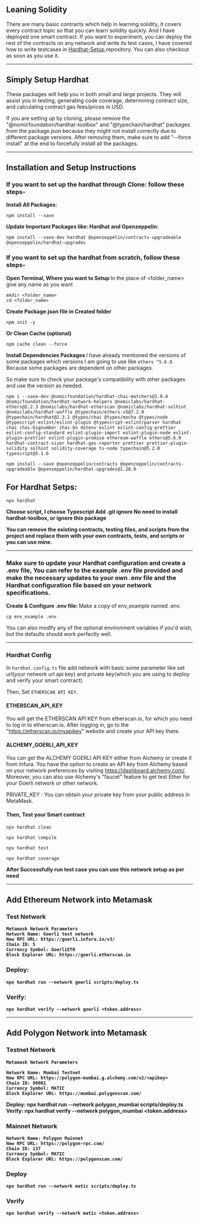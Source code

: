 ## Leaning Solidity

There are many basic contracts which help in learning solidity, it covers every contract topic so that you can learn solidity quickly. And I have deployed one smart contract. If you want to experiment, you can deploy the rest of the contracts on any network and write its test cases, I have covered how to write testcases in <a target="_blank" href="https://github.com/prashantyadav008/Hardhat-Setup"> Hardhat-Setup </a> repository. You can also checkout as soon as you use it.

---

## Simply Setup Hardhat

These packages will help you in both small and large projects. They will assist you in testing, generating code coverage, determining contract size, and calculating contract gas fees/prices in USD.

If you are setting up by cloning, please remove the "@nomicfoundation/hardhat-toolbox" and "@typechain/hardhat" packages from the package.json because they might not install correctly due to different package versions. After removing them, make sure to add "--force install" at the end to forcefully install all the packages. </p>

---

## Installation and Setup Instructions

### If you want to set up the hardhat through Clone: follow these steps-

<b> Install All Packages: </b>

    npm install --save

<b> Update Important Packages like: Hardhat and Openzeppelin: </b>

    npm install --save-dev hardhat @openzeppelin/contracts-upgradeable @openzeppelin/hardhat-upgrades

### If you want to set up the hardhat from scratch, follow these steps-

<b> Open Terminal, Where you want to Setup </b>
In the place of <folder_name> give any name as you want

    mkdir <folder_name>
    cd <folder_name>

<b> Create Package.json file in Created folder </b>

    npm init -y

<b> Or Clean Cache (optional) </b>

    npm cache clean --force

<b> Install Dependencies Packages </b>
I have already mentioned the versions of some packages which versions I am going to use like `ethers ^5.6.9`. Because some packages are dependent on other packages.

So make sure to check your package's compatibility with other packages and use the version as needed.

    npm i --save-dev @nomicfoundation/hardhat-chai-matchers@1.0.4 @nomicfoundation/hardhat-network-helpers @nomiclabs/hardhat-ethers@2.2.3 @nomiclabs/hardhat-etherscan @nomiclabs/hardhat-solhint @nomiclabs/hardhat-waffle @typechain/ethers-v5@7.2.0 @typechain/hardhat@2.3.1 @types/chai @types/mocha @types/node @typescript-eslint/eslint-plugin @typescript-eslint/parser hardhat chai chai-bignumber chai-bn dotenv eslint eslint-config-prettier eslint-config-standard eslint-plugin-import eslint-plugin-node eslint-plugin-prettier eslint-plugin-promise ethereum-waffle ethers@5.6.9 hardhat-contract-sizer hardhat-gas-reporter prettier prettier-plugin-solidity solhint solidity-coverage ts-node typechain@5.2.0 typescript@5.1.6

    npm install --save @openzeppelin/contracts @openzeppelin/contracts-upgradeable @openzeppelin/hardhat-upgrades@1.28.0

## For Hardhat Setps:

    npx hardhat

<b> Choose script, I choose Typescript </b>
<b> Add .git ignore </b>
<b> No need to install hardhat-toolbox, or ignore this package </b>

<b> You can remove the existing contracts, testing files, and scripts from the project and replace them with your own contracts, tests, and scripts or you can use mine. </b>

---

### Make sure to update your Hardhat configuration and create a .env file, You can refer to the example .env file provided and make the necessary updates to your own .env file and the Hardhat configuration file based on your network specifications.

<b> Create & Configure .env file: </b>
Make a copy of env_example named .env.

    cp env_example .env

You can also modify any of the optional environment variables if you'd wish, but the defaults should work perfectly well.

---

### Hardhat Config

In `hardhat.config.ts` file add network with basic some parameter like set url(your network url api key) and private key(which you are using to deploy and verify your smart contract).

Then, Set `ETHERSCAN API KEY`.

#### ETHERSCAN_API_KEY

You will get the ETHERSCAN API KEY from etherscan.io, for which you need to log in to etherscan.io. After logging in, go to the "https://etherscan.io/myapikey" website and create your API key there.

#### ALCHEMY_GOERLI_API_KEY

You can get the ALCHEMY GOERLI API KEY either from Alchemy or create it from Infura. You have the option to create an API key from Alchemy based on your network preferences by visiting https://dashboard.alchemy.com/. Moreover, you can also use Alchemy's "faucet" feature to get test Ether for your Goerli network or other network.

PRIVATE_KEY : You can obtain your private key from your public address in MetaMask.

#### Then, Test your Smart contract

    npx hardhat clean

    npx hardhat compile

    npx hardhat test

    npx hardhat coverage

<b> After Successfully run test case you can use this network setup as per need <b>

---

## Add Ethereum Network into Metamask

### Test Network

    Metamask Network Parameters
    Network Name: Goerli test network
    New RPC URL: https://goerli.infura.io/v3/
    Chain ID: 5
    Currency Symbol: GoerliETH
    Block Explorer URL: https://goerli.etherscan.io

### Deploy:

    npx hardhat run --network goerli scripts/deploy.ts

### Verify:

    npx hardhat verify --network goerli <token.address>

---

## Add Polygon Network into Metamask

### Testnet Network

    Metamask Network Parameters

    Network Name: Mumbai Testnet
    New RPC URL: https://polygon-mumbai.g.alchemy.com/v2/<apikey>
    Chain ID: 80001
    Currency Symbol: MATIC
    Block Explorer URL: https://mumbai.polygonscan.com/

Deploy: npx hardhat run --network polygon_mumbai scripts/deploy.ts
Verify: npx hardhat verify --network polygon_mumbai <token.address>

### Mainnet Network

    Network Name: Polygon Mainnet
    New RPC URL: https://polygon-rpc.com/
    Chain ID: 137
    Currency Symbol: MATIC
    Block Explorer URL: https://polygonscan.com/

### Deploy

    npx hardhat run --network matic scripts/deploy.ts

### Verify

    npx hardhat verify --network matic <token.address>
